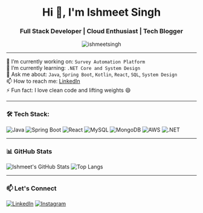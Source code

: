 <h1 align="center">Hi 👋, I'm Ishmeet Singh</h1>
<h3 align="center">Full Stack Developer | Cloud Enthusiast | Tech Blogger</h3>

<p align="center">
  <img src="https://komarev.com/ghpvc/?username=ishmeetsingh&label=Profile%20views&color=0e75b6&style=flat" alt="ishmeetsingh" />
</p>

---

🔭 I’m currently working on: `Survey Automation Platform`  
🌱 I’m currently learning: `.NET Core and System Design`  
💬 Ask me about: `Java`, `Spring Boot`, `Kotlin`, `React`, `SQL`, `System Design`  
📫 How to reach me: [LinkedIn](https://linkedin.com/in/your-profile)  
⚡ Fun fact: I love clean code and lifting weights 😄

---

### 🛠️ Tech Stack:
![Java](https://img.shields.io/badge/Java-ED8B00?style=flat&logo=java&logoColor=white)
![Spring Boot](https://img.shields.io/badge/Spring%20Boot-6DB33F?style=flat&logo=spring-boot&logoColor=white)
![React](https://img.shields.io/badge/React-20232A?style=flat&logo=react&logoColor=61DAFB)
![MySQL](https://img.shields.io/badge/MySQL-005C84?style=flat&logo=mysql&logoColor=white)
![MongoDB](https://img.shields.io/badge/MongoDB-4EA94B?style=flat&logo=mongodb&logoColor=white)
![AWS](https://img.shields.io/badge/AWS-232F3E?style=flat&logo=amazon-aws&logoColor=white)
![.NET](https://img.shields.io/badge/.NET-512BD4?style=flat&logo=dotnet&logoColor=white)

---

### 📊 GitHub Stats
![Ishmeet's GitHub Stats](https://github-readme-stats.vercel.app/api?username=ishmeetsingh&show_icons=true&theme=tokyonight)
![Top Langs](https://github-readme-stats.vercel.app/api/top-langs/?username=ishmeetsingh&layout=compact&theme=tokyonight)

---

### 📫 Let's Connect
[![LinkedIn](https://img.shields.io/badge/LinkedIn-blue?style=flat&logo=linkedin)](https://linkedin.com/in/your-profile)
[![Instagram](https://img.shields.io/badge/Instagram-E4405F?style=flat&logo=instagram&logoColor=white)](https://instagram.com/your-username)

